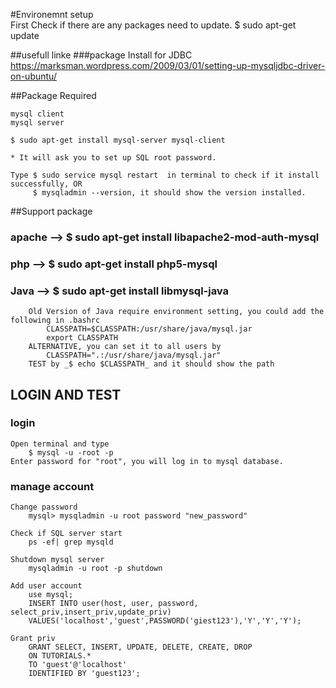 #Environemnt setup  
	First Check if there are any packages need to update.
	$ sudo apt-get update

##usefull linke
###package Install for JDBC  
	https://marksman.wordpress.com/2009/03/01/setting-up-mysqljdbc-driver-on-ubuntu/  


##Package Required  

	mysql client
	mysql server  

	$ sudo apt-get install mysql-server mysql-client

	* It will ask you to set up SQL root password.  

	Type $ sudo service mysql restart  in terminal to check if it install successfully, OR  
		 $ mysqladmin --version, it should show the version installed.

##Support package  

### apache -->  $ sudo apt-get install libapache2-mod-auth-mysql
### php    -->  $ sudo apt-get install php5-mysql
### Java   -->  $ sudo apt-get install libmysql-java  
		Old Version of Java require environment setting, you could add the following in .bashrc  
			CLASSPATH=$CLASSPATH:/usr/share/java/mysql.jar
			export CLASSPATH  
		ALTERNATIVE, you can set it to all users by  
			CLASSPATH=".:/usr/share/java/mysql.jar"  
		TEST by _$ echo $CLASSPATH_ and it should show the path

## LOGIN AND TEST

### login
	Open terminal and type  
		$ mysql -u -root -p 
	Enter password for "root", you will log in to mysql database.
	
### manage account  
	Change password  
		mysql> mysqladmin -u root password "new_password"  

	Check if SQL server start
		ps -ef| grep mysqld  
	
	Shutdown mysql server  
		mysqladmin -u root -p shutdown  

	Add user account  
		use mysql;
		INSERT INTO user(host, user, password, select_priv,insert_priv,update_priv)
		VALUES('localhost','guest',PASSWORD('giest123'),'Y','Y','Y');

	Grant priv  
		GRANT SELECT, INSERT, UPDATE, DELETE, CREATE, DROP
		ON TUTORIALS.* 
		TO 'guest'@'localhost'
		IDENTIFIED BY 'guest123';


